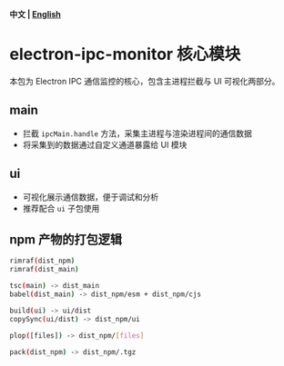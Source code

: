 
**中文 | [English](./README.en.md)**

# electron-ipc-monitor 核心模块

本包为 Electron IPC 通信监控的核心，包含主进程拦截与 UI 可视化两部分。

## main

- 拦截 `ipcMain.handle` 方法，采集主进程与渲染进程间的通信数据
- 将采集到的数据通过自定义通道暴露给 UI 模块

## ui

- 可视化展示通信数据，便于调试和分析
- 推荐配合 `ui` 子包使用

## npm 产物的打包逻辑

```bash
rimraf(dist_npm)
rimraf(dist_main)

tsc(main) -> dist_main
babel(dist_main) -> dist_npm/esm + dist_npm/cjs

build(ui) -> ui/dist
copySync(ui/dist) -> dist_npm/ui

plop([files]) -> dist_npm/[files]

pack(dist_npm) -> dist_npm/.tgz
```